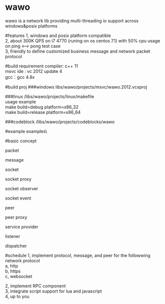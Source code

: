 # wawo
wawo is a network lib providing multi-threading io support across windows&amp;posix platforms  

#features
  1, windows and posix platform compatible   
  2, about 300K QPS on i7 4770 (runing on os centos 7.1) with 50% cpu usage on ping <--> pong test case   
  3, friendly to define customized business message and network packet protocol  

#build requirement
  compiler: c++ 11  
  msvc ide : vc 2012 update 4  
  gcc：gcc 4.8x  　　   

#build proj
###windows
  libs/wawo/projects/msvc/wawo.2012.vcxproj      
  
###linux
  /libs/wawo/projects/linux/makefile    
      usage example     
      make build=debug platform=x86_32    
      make build=release platform=x86_64
  
  
###codeblock
  /libs/wawo/projects/codeblocks/wawo     


#example
  examples\     


#basic concept

packet

message

socket

socket proxy

socket observer

socket event

peer

peer proxy

service provider



listener


dispatcher




#schedule
  1, implement protocol, message, and peer for the followwing network protocol  
      a, http  
      b, https  
      c, websocket  
      
  2, implement RPC component     
  3, integrate script support for lua and javascript   
  4, up to you  
  
